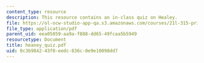 ```yaml
---
content_type: resource
description: This resource contains an in-class quiz on Healey.
file: https://ol-ocw-studio-app-qa.s3.amazonaws.com/courses/21l-315-prizewinners-spring-2007/0c3b984243f0eedc836c0e9e10098dd7_heaney_quiz.pdf
file_type: application/pdf
parent_uid: eea05059-aa9a-f888-dd65-49fcaa5b5949
resourcetype: Document
title: heaney_quiz.pdf
uid: 0c3b9842-43f0-eedc-836c-0e9e10098dd7
---
```

